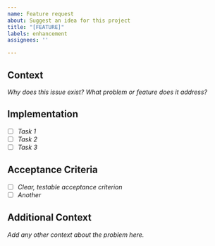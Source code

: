 ```yaml
---
name: Feature request
about: Suggest an idea for this project
title: "[FEATURE]"
labels: enhancement
assignees: ''

---
```


## Context
*Why does this issue exist? What problem or feature does it address?*

## Implementation
- [ ] *Task 1*
- [ ] *Task 2*
- [ ] *Task 3*

## Acceptance Criteria
- [ ] *Clear, testable acceptance criterion*
- [ ] *Another*

## Additional Context
*Add any other context about the problem here.*
